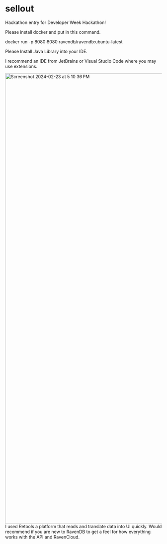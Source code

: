 # sellout
Hackathon entry for Developer Week Hackathon!

Please install docker and put in this command.

docker run -p 8080:8080 ravendb/ravendb:ubuntu-latest

Please Install Java Library into your IDE.

I recommend an IDE from JetBrains or Visual Studio Code where you may use extensions. 

<img width="1448" alt="Screenshot 2024-02-23 at 5 10 36 PM" src="https://github.com/ejhawkins/sellout/assets/3687677/268c8eb6-0666-43a8-9e50-b18a1441d67a">
I used Retools a platform that reads and translate data into UI quickly. Would recommend if you are new to RavenDB to get a feel for how everything works with the API and RavenCloud. 
